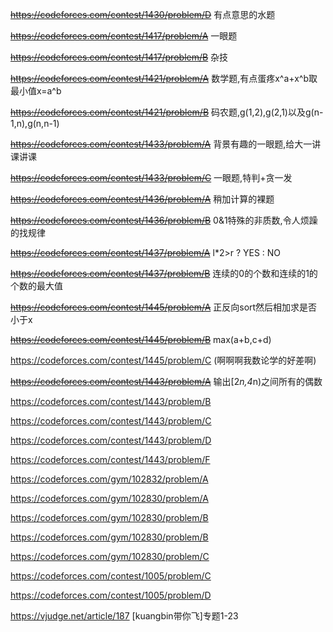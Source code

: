 <del>https://codeforces.com/contest/1430/problem/D</del> 有点意思的水题

<del>https://codeforces.com/contest/1417/problem/A</del> 一眼题

<del>https://codeforces.com/contest/1417/problem/B</del> 杂技

<del>https://codeforces.com/contest/1421/problem/A</del> 数学题,有点蛋疼x^a+x^b取最小值x=a^b

<del>https://codeforces.com/contest/1421/problem/B</del> 码农题,g(1,2),g(2,1)以及g(n-1,n),g(n,n-1)

<del>https://codeforces.com/contest/1433/problem/A</del> 背景有趣的一眼题,给大一讲课讲课

<del>https://codeforces.com/contest/1433/problem/C</del> 一眼题,特判+贪一发

<del>https://codeforces.com/contest/1436/problem/A</del> 稍加计算的裸题

<del>https://codeforces.com/contest/1436/problem/B</del> 0&1特殊的非质数,令人烦躁的找规律

<del>https://codeforces.com/contest/1437/problem/A</del> l*2>r ? YES : NO

<del>https://codeforces.com/contest/1437/problem/B</del> 连续的0的个数和连续的1的个数的最大值

<del>https://codeforces.com/contest/1445/problem/A</del> 正反向sort然后相加求是否小于x

<del>https://codeforces.com/contest/1445/problem/B</del> max(a+b,c+d)

https://codeforces.com/contest/1445/problem/C (啊啊啊我数论学的好差啊)

<del>https://codeforces.com/contest/1443/problem/A</del> 输出[2*n,4*n)之间所有的偶数

https://codeforces.com/contest/1443/problem/B

https://codeforces.com/contest/1443/problem/C

https://codeforces.com/contest/1443/problem/D

https://codeforces.com/contest/1443/problem/F

https://codeforces.com/gym/102832/problem/A

https://codeforces.com/gym/102830/problem/A

https://codeforces.com/gym/102830/problem/B

https://codeforces.com/gym/102830/problem/B

https://codeforces.com/gym/102830/problem/C

https://codeforces.com/contest/1005/problem/C

https://codeforces.com/contest/1005/problem/D

https://vjudge.net/article/187 [kuangbin带你飞]专题1-23